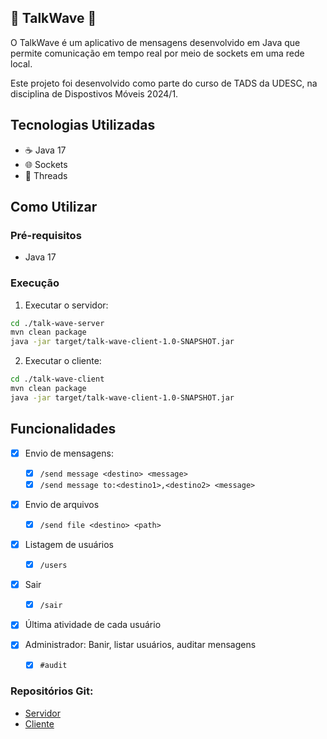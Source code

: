 ## 🌊 TalkWave 🌊

O TalkWave é um aplicativo de mensagens desenvolvido em Java que permite comunicação em tempo real por meio de sockets em uma rede local.

Este projeto foi desenvolvido como parte do curso de TADS da UDESC, na disciplina de Dispostivos Móveis 2024/1.

## Tecnologias Utilizadas
- ☕ Java 17
- 🌐 Sockets
- 🧵 Threads

## Como Utilizar

### Pré-requisitos
- Java 17

### Execução
1. Executar o servidor:
```bash
cd ./talk-wave-server
mvn clean package
java -jar target/talk-wave-client-1.0-SNAPSHOT.jar
```

2. Executar o cliente:
```bash
cd ./talk-wave-client
mvn clean package
java -jar target/talk-wave-client-1.0-SNAPSHOT.jar
```


## Funcionalidades
- [x] Envio de mensagens:
  - [x] `/send message <destino> <message>`
  - [x] `/send message to:<destino1>,<destino2> <message>`
- [x] Envio de arquivos
  - [x] `/send file <destino> <path>`

- [x] Listagem de usuários
  - [x] `/users`
- [x] Sair
  - [x] `/sair`
- [x] Última atividade de cada usuário

- [x] Administrador: Banir, listar usuários, auditar mensagens
  - [x] `#audit`

### Repositórios Git:
- [Servidor](https://github.com/GuilhermeMendesRosa/TalkWave)
- [Cliente](https://github.com/jpdev01/talk-wave-client)